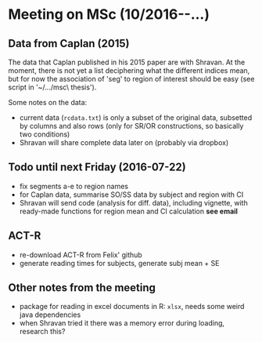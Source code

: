 # Meeting on MSc (10/2016--...)

## Data from Caplan (2015)

The data that Caplan published in his 2015 paper are with Shravan. At the moment,
there is not yet a list deciphering what the different indices mean, but for now 
the association of 'seg' to region of interest should be easy (see script in 
'~/.../msc\ thesis'). 

Some notes on the data:
- current data (`rcdata.txt`) is only a subset of the original data, subsetted 
by columns and also rows (only for SR/OR constructions, so basically two
conditions)
- Shravan will share complete data later on (probably via dropbox)

## Todo until next Friday (2016-07-22)
- fix segments a-e to region names
- for Caplan data, summarise SO/SS data by subject and region with CI
- Shravan will send code (analysis for diff. data), including vignette, with 
ready-made functions for region mean and CI calculation **see email**

## ACT-R 
- re-download ACT-R from Felix' github
- generate reading times for subjects, generate subj mean + SE

## Other notes from the meeting
- package for reading in excel documents in R: `xlsx`, needs some weird java dependencies
- when Shravan tried it there was a memory error during loading, research this?
